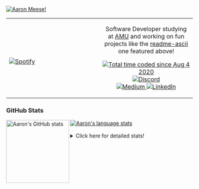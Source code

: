 [![Aaron Meese!](https://user-images.githubusercontent.com/17814535/88975338-a2aabf00-d27f-11ea-963f-8a19608716b4.png)](https://github.com/ajmeese7/readme-ascii "README ASCII")

<!-- Modified from project here: https://github.com/novatorem/novatorem -->
<table width="100%"> 
  <tr>
  <td width="50%">
      
&nbsp; <br> [![Spotify](https://ajmeese7.vercel.app/api/spotify)](https://open.spotify.com/user/ajmeese)

  </td>
  <td width="50%">
    <p align="center">
    Software Developer studying at <a href="https://www.amu.apus.edu/">AMU</a> and working on fun 
    projects like the <a href="https://github.com/ajmeese7/readme-ascii">readme-ascii</a> one featured above!
    </p>
    <p align="center">
      <a href="https://wakatime.com/@f726891d-3b02-46cd-9b60-e8c59f9e2b14">
        <img src="https://wakatime.com/badge/user/f726891d-3b02-46cd-9b60-e8c59f9e2b14.svg" alt="Total time coded since Aug 4 2020" title="WakaTime" />
      </a>
      <a href="http://link.aaronmeese.com/discord">
        <img src="https://img.shields.io/badge/discord-ajmeese7%234835-369?style=flat-square&logo=discord&logoColor=white&color=purple" alt="Discord" title="Discord">
      </a>
      <br />
      <a href="https://link.aaronmeese.com/medium">
        <img src="https://img.shields.io/badge/medium-ajmeese7-1DB954?style=flat-square&logo=medium&logoColor=white" alt="Medium" title="Medium">
      </a>
      <a href="https://link.aaronmeese.com/linkedin">
        <img src="https://img.shields.io/badge/linkedIn-aaronmeese-1DB954?style=flat-square&logo=linkedin&logoColor=white&color=blue" alt="LinkedIn" title="LinkedIn">
      </a>
    </p>
  </td>

</table>

[//]: <> (The `&nbsp;` is to have Aphelion take up more space)

### GitHub Stats ###

<a href="https://profile-summary-for-github.com/user/ajmeese7">
  <img align="left" height="170px" src="https://github-readme-stats.vercel.app/api?username=ajmeese7&show_icons=true&line_height=27&count_private=true" alt="Aaron's GitHub stats"/>
  <img src="https://github-readme-stats.vercel.app/api/top-langs/?username=ajmeese7&hide_langs_below=5&layout=compact" alt="Aaron's language stats"/>
</a>

<br />
<br />
<details>
<summary>Click here for detailed stats!</summary>

### :zap: Recent Activity
<!--START_SECTION:activity-->
1. 💪 Opened PR [#554](https://github.com/dendronhq/dendron-site/pull/554) in [dendronhq/dendron-site](https://github.com/dendronhq/dendron-site)
2. 💪 Opened PR [#553](https://github.com/dendronhq/dendron-site/pull/553) in [dendronhq/dendron-site](https://github.com/dendronhq/dendron-site)
3. 💪 Opened PR [#552](https://github.com/dendronhq/dendron-site/pull/552) in [dendronhq/dendron-site](https://github.com/dendronhq/dendron-site)
4. ❗️ Opened issue [#8100](https://github.com/newrelic/docs-website/issues/8100) in [newrelic/docs-website](https://github.com/newrelic/docs-website)
5. 🗣 Commented on [#1877](https://github.com/microsoft/rushstack/issues/1877) in [microsoft/rushstack](https://github.com/microsoft/rushstack)
<!--END_SECTION:activity-->

### 🧐 Waka Stats
<!--START_SECTION:waka-->
![Code Time](http://img.shields.io/badge/Code%20Time-1%2C084%20hrs%2042%20mins-blue)

**🐱 My GitHub Data** 

> 🏆 867 Contributions in the Year 2022
 > 
> 📦 341.3 kB Used in GitHub's Storage 
 > 
> 💼 Opted to Hire
 > 
> 📜 82 Public Repositories 
 > 
> 🔑 29 Private Repositories  
 > 
**I'm an Early 🐤** 

```text
🌞 Morning    186 commits    █████░░░░░░░░░░░░░░░░░░░░   21.48% 
🌆 Daytime    332 commits    █████████░░░░░░░░░░░░░░░░   38.34% 
🌃 Evening    337 commits    █████████░░░░░░░░░░░░░░░░   38.91% 
🌙 Night      11 commits     ░░░░░░░░░░░░░░░░░░░░░░░░░   1.27%

```
📅 **I'm Most Productive on Sunday** 

```text
Monday       118 commits    ███░░░░░░░░░░░░░░░░░░░░░░   13.63% 
Tuesday      130 commits    ███░░░░░░░░░░░░░░░░░░░░░░   15.01% 
Wednesday    104 commits    ███░░░░░░░░░░░░░░░░░░░░░░   12.01% 
Thursday     112 commits    ███░░░░░░░░░░░░░░░░░░░░░░   12.93% 
Friday       90 commits     ██░░░░░░░░░░░░░░░░░░░░░░░   10.39% 
Saturday     138 commits    ████░░░░░░░░░░░░░░░░░░░░░   15.94% 
Sunday       174 commits    █████░░░░░░░░░░░░░░░░░░░░   20.09%

```


📊 **This Week I Spent My Time On** 

```text
⌚︎ Time Zone: America/New_York

💬 Programming Languages: 
Bash                     4 hrs 20 mins       ███████░░░░░░░░░░░░░░░░░░   27.95% 
Markdown                 3 hrs 36 mins       █████░░░░░░░░░░░░░░░░░░░░   23.26% 
Python                   1 hr 58 mins        ███░░░░░░░░░░░░░░░░░░░░░░   12.71% 
Other                    1 hr 57 mins        ███░░░░░░░░░░░░░░░░░░░░░░   12.61% 
YAML                     1 hr 46 mins        ██░░░░░░░░░░░░░░░░░░░░░░░   11.48%

🐱‍💻 Projects: 
zork                     4 hrs 4 mins        ██████░░░░░░░░░░░░░░░░░░░   26.3% 
modernreforms.org        2 hrs 50 mins       ████░░░░░░░░░░░░░░░░░░░░░   18.35% 
pixray-guide             2 hrs 42 mins       ████░░░░░░░░░░░░░░░░░░░░░   17.49% 
aaronmeese.com           1 hr 38 mins        ██░░░░░░░░░░░░░░░░░░░░░░░   10.61% 
vault                    58 mins             █░░░░░░░░░░░░░░░░░░░░░░░░   6.33%

```

**I Mostly Code in JavaScript** 

```text
JavaScript               32 repos            ████████████░░░░░░░░░░░░░   49.23% 
HTML                     9 repos             ███░░░░░░░░░░░░░░░░░░░░░░   13.85% 
Python                   5 repos             ██░░░░░░░░░░░░░░░░░░░░░░░   7.69% 
Java                     4 repos             █░░░░░░░░░░░░░░░░░░░░░░░░   6.15% 
CSS                      3 repos             █░░░░░░░░░░░░░░░░░░░░░░░░   4.62%

```



 Last Updated on 20/06/2022 08:03:42 UTC
<!--END_SECTION:waka-->
</details>
